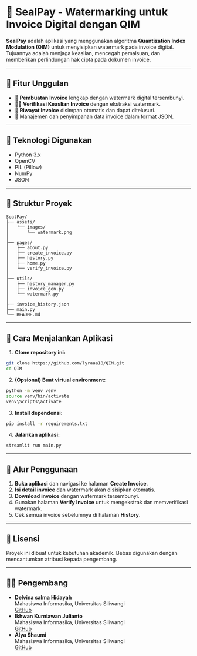 # 🧾 SealPay - Watermarking untuk Invoice Digital dengan QIM

**SealPay** adalah aplikasi yang menggunakan algoritma **Quantization Index Modulation (QIM)** untuk menyisipkan watermark pada invoice digital. Tujuannya adalah menjaga keaslian, mencegah pemalsuan, dan memberikan perlindungan hak cipta pada dokumen invoice.

---

## 📌 Fitur Unggulan

- 🔐 **Pembuatan Invoice** lengkap dengan watermark digital tersembunyi.
- 🕵️‍♀️ **Verifikasi Keaslian Invoice** dengan ekstraksi watermark.
- 🧾 **Riwayat Invoice** disimpan otomatis dan dapat ditelusuri.
- 📂 Manajemen dan penyimpanan data invoice dalam format JSON.

---

## 🧰 Teknologi Digunakan

- Python 3.x
- OpenCV
- PIL (Pillow)
- NumPy
- JSON

---

## 📁 Struktur Proyek

```
SealPay/
├── assets/
│   └── images/
│       └── watermark.png
│
├── pages/                  
│   ├── about.py
│   ├── create_invoice.py
│   ├── history.py
│   ├── home.py
│   └── verify_invoice.py
│
├── utils/                      
│   ├── history_manager.py       
│   ├── invoice_gen.py          
│   └── watermark.py            
│
├── invoice_history.json         
├── main.py                      
└── README.md
```

---

## 🚀 Cara Menjalankan Aplikasi

1. **Clone repository ini:**

```bash
git clone https://github.com/lyraaa18/QIM.git
cd QIM
```

2. **(Opsional) Buat virtual environment:**

```bash
python -m venv venv
source venv/bin/activate       
venv\Scripts\activate      
```

3. **Install dependensi:**

```bash
pip install -r requirements.txt
```

4. **Jalankan aplikasi:**

```bash
streamlit run main.py
```

---

## 📸 Alur Penggunaan

1. **Buka aplikasi** dan navigasi ke halaman **Create Invoice**.
2. **Isi detail invoice** dan watermark akan disisipkan otomatis.
3. **Download invoice** dengan watermark tersembunyi.
4. Gunakan halaman **Verify Invoice** untuk mengekstrak dan memverifikasi watermark.
5. Cek semua invoice sebelumnya di halaman **History**.

---

## 📜 Lisensi

Proyek ini dibuat untuk kebutuhan akademik. Bebas digunakan dengan mencantumkan atribusi kepada pengembang.

---

## 👩‍💻 Pengembang

- **Delvina salma Hidayah**  
  Mahasiswa Informasika, Universitas Siliwangi  
  [GitHub](https://github.com/lyraaa18)
- **Ikhwan Kurniawan Julianto**  
  Mahasiswa Informasika, Universitas Siliwangi  
  [GitHub](https://github.com/rhenaald)
- **Alya Shaumi**  
  Mahasiswa Informasika, Universitas Siliwangi  
  [GitHub](https://github.com/alin03s)
